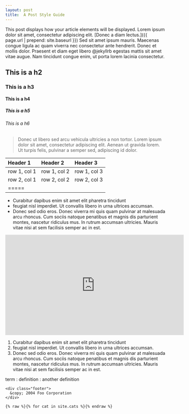 ```yaml
---
layout: post
title:  A Post Style Guide
---
```

This post displays how your article elements will be displayed. Lorem ipsum dolor sit amet, consectetur adipiscing elit. [Donec a diam lectus.]({{ page.url | prepend: site.baseurl }}) Sed sit amet ipsum mauris. Maecenas congue ligula ac quam viverra nec consectetur ante hendrerit. Donec et mollis dolor. Praesent et diam eget libero @jekyllrb egestas mattis sit amet vitae augue. Nam tincidunt congue enim, ut porta lorem lacinia consectetur.

## This is a h2

### This is a h3

#### This is a h4

##### This is a h5

###### This is a h6

> Donec ut libero sed arcu vehicula ultricies a non tortor. Lorem ipsum dolor sit amet, consectetur adipiscing elit. Aenean ut gravida lorem. Ut turpis felis, pulvinar a semper sed, adipiscing id dolor.

| Header 1 | Header 2 | Header 3 |
|:---------|:---------|:---------|
| row 1, col 1   | row 1, col 2 | row 1, col 3 |
| row 2, col 1   | row 2, col 2 | row 2, col 3 |
|=====

- Curabitur dapibus enim sit amet elit pharetra tincidunt
- feugiat nisl imperdiet. Ut convallis libero in urna ultrices accumsan.
- Donec sed odio eros. Donec viverra mi quis quam pulvinar at malesuada arcu rhoncus. Cum sociis natoque penatibus et magnis dis parturient montes, nascetur ridiculus mus. In rutrum accumsan ultricies. Mauris vitae nisi at sem facilisis semper ac in est.

<iframe width="560" height="315" src="https://www.youtube.com/embed/I5AFdII-te8" frameborder="0" allowfullscreen></iframe>

1. Curabitur dapibus enim sit amet elit pharetra tincidunt
2. feugiat nisl imperdiet. Ut convallis libero in urna ultrices accumsan.
3. Donec sed odio eros. Donec viverra mi quis quam pulvinar at malesuada arcu rhoncus. Cum sociis natoque penatibus et magnis dis parturient montes, nascetur ridiculus mus. In rutrum accumsan ultricies. Mauris vitae nisi at sem facilisis semper ac in est.

term
: definition
: another definition

~~~
<div class="footer">
  &copy; 2004 Foo Corporation
</div>
~~~

`{% raw %}{% for cat in site.cats %}{% endraw %}`
